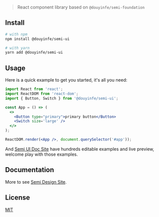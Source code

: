 > React component library based on `@douyinfe/semi-foundation`
## Install
```sh
# with npm
npm install @douyinfe/semi-ui

# with yarn
yarn add @douyinfe/semi-ui

```

## Usage

Here is a quick example to get you started, it's all you need:

```jsx
import React from 'react';
import ReactDOM from 'react-dom';
import { Button, Switch } from '@douyinfe/semi-ui';

const App = () => (
  <>
    <Button type="primary">primary button</Button>
    <Switch size='large' />
  </>
);

ReactDOM.render(<App />, document.querySelector('#app'));
```

And [Semi UI Doc Site](https://semi.design/en-US/) have hundreds editable examples and live preview, welcome play with those examples.

## Documentation

More to see [Semi Design Site](https://semi.design/en-US/).
 
## License

[MIT](LICENSE)
